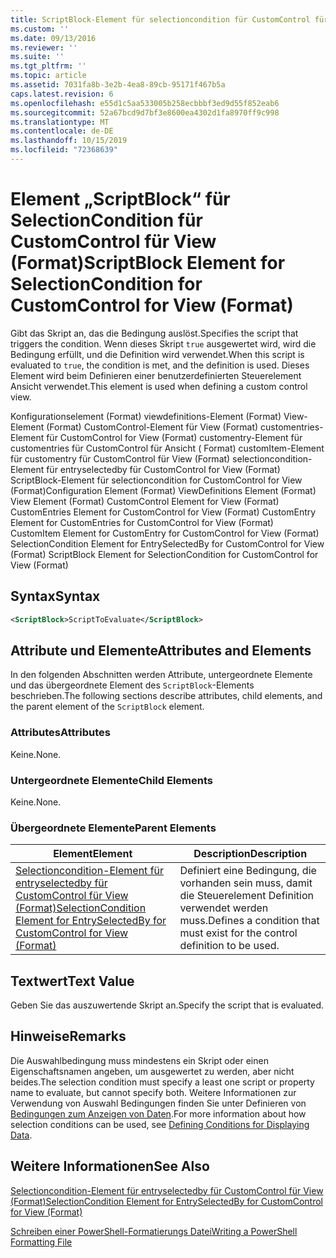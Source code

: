 ```yaml
---
title: ScriptBlock-Element für selectioncondition für CustomControl für View (Format) | Microsoft-Dokumentation
ms.custom: ''
ms.date: 09/13/2016
ms.reviewer: ''
ms.suite: ''
ms.tgt_pltfrm: ''
ms.topic: article
ms.assetid: 7031fa8b-3e2b-4ea8-89cb-95171f467b5a
caps.latest.revision: 6
ms.openlocfilehash: e55d1c5aa533005b258ecbbbf3ed9d55f852eab6
ms.sourcegitcommit: 52a67bcd9d7bf3e8600ea4302d1fa8970ff9c998
ms.translationtype: MT
ms.contentlocale: de-DE
ms.lasthandoff: 10/15/2019
ms.locfileid: "72368639"
---
```

# <a name="scriptblock-element-for-selectioncondition-for-customcontrol-for-view-format"></a><span data-ttu-id="528c5-102">Element „ScriptBlock“ für SelectionCondition für CustomControl für View (Format)</span><span class="sxs-lookup"><span data-stu-id="528c5-102">ScriptBlock Element for SelectionCondition for CustomControl for View (Format)</span></span>

<span data-ttu-id="528c5-103">Gibt das Skript an, das die Bedingung auslöst.</span><span class="sxs-lookup"><span data-stu-id="528c5-103">Specifies the script that triggers the condition.</span></span> <span data-ttu-id="528c5-104">Wenn dieses Skript `true` ausgewertet wird, wird die Bedingung erfüllt, und die Definition wird verwendet.</span><span class="sxs-lookup"><span data-stu-id="528c5-104">When this script is evaluated to `true`, the condition is met, and the definition is used.</span></span> <span data-ttu-id="528c5-105">Dieses Element wird beim Definieren einer benutzerdefinierten Steuerelement Ansicht verwendet.</span><span class="sxs-lookup"><span data-stu-id="528c5-105">This element is used when defining a custom control view.</span></span>

<span data-ttu-id="528c5-106">Konfigurationselement (Format) viewdefinitions-Element (Format) View-Element (Format) CustomControl-Element für View (Format) customentries-Element für CustomControl for View (Format) customentry-Element für customentries für CustomControl für Ansicht ( Format) customItem-Element für customentry für CustomControl für View (Format) selectioncondition-Element für entryselectedby für CustomControl for View (Format) ScriptBlock-Element für selectioncondition for CustomControl for View (Format)</span><span class="sxs-lookup"><span data-stu-id="528c5-106">Configuration Element (Format) ViewDefinitions Element (Format) View Element (Format) CustomControl Element for View (Format) CustomEntries Element for CustomControl for View (Format) CustomEntry Element for CustomEntries for CustomControl for View (Format) CustomItem Element for CustomEntry for CustomControl for View (Format) SelectionCondition Element for EntrySelectedBy for CustomControl for View (Format) ScriptBlock Element for SelectionCondition for CustomControl for View (Format)</span></span>

## <a name="syntax"></a><span data-ttu-id="528c5-107">Syntax</span><span class="sxs-lookup"><span data-stu-id="528c5-107">Syntax</span></span>

```xml
<ScriptBlock>ScriptToEvaluate</ScriptBlock>
```

## <a name="attributes-and-elements"></a><span data-ttu-id="528c5-108">Attribute und Elemente</span><span class="sxs-lookup"><span data-stu-id="528c5-108">Attributes and Elements</span></span>

<span data-ttu-id="528c5-109">In den folgenden Abschnitten werden Attribute, untergeordnete Elemente und das übergeordnete Element des `ScriptBlock`-Elements beschrieben.</span><span class="sxs-lookup"><span data-stu-id="528c5-109">The following sections describe attributes, child elements, and the parent element of the `ScriptBlock` element.</span></span>

### <a name="attributes"></a><span data-ttu-id="528c5-110">Attributes</span><span class="sxs-lookup"><span data-stu-id="528c5-110">Attributes</span></span>

<span data-ttu-id="528c5-111">Keine.</span><span class="sxs-lookup"><span data-stu-id="528c5-111">None.</span></span>

### <a name="child-elements"></a><span data-ttu-id="528c5-112">Untergeordnete Elemente</span><span class="sxs-lookup"><span data-stu-id="528c5-112">Child Elements</span></span>

<span data-ttu-id="528c5-113">Keine.</span><span class="sxs-lookup"><span data-stu-id="528c5-113">None.</span></span>

### <a name="parent-elements"></a><span data-ttu-id="528c5-114">Übergeordnete Elemente</span><span class="sxs-lookup"><span data-stu-id="528c5-114">Parent Elements</span></span>

|<span data-ttu-id="528c5-115">Element</span><span class="sxs-lookup"><span data-stu-id="528c5-115">Element</span></span>|<span data-ttu-id="528c5-116">Description</span><span class="sxs-lookup"><span data-stu-id="528c5-116">Description</span></span>|
|-------------|-----------------|
|[<span data-ttu-id="528c5-117">Selectioncondition-Element für entryselectedby für CustomControl für View (Format)</span><span class="sxs-lookup"><span data-stu-id="528c5-117">SelectionCondition Element for EntrySelectedBy for CustomControl for View (Format)</span></span>](./selectioncondition-element-for-entryselectedby-for-customcontrol-format.md)|<span data-ttu-id="528c5-118">Definiert eine Bedingung, die vorhanden sein muss, damit die Steuerelement Definition verwendet werden muss.</span><span class="sxs-lookup"><span data-stu-id="528c5-118">Defines a condition that must exist for the control definition to be used.</span></span>|

## <a name="text-value"></a><span data-ttu-id="528c5-119">Textwert</span><span class="sxs-lookup"><span data-stu-id="528c5-119">Text Value</span></span>

<span data-ttu-id="528c5-120">Geben Sie das auszuwertende Skript an.</span><span class="sxs-lookup"><span data-stu-id="528c5-120">Specify the script that is evaluated.</span></span>

## <a name="remarks"></a><span data-ttu-id="528c5-121">Hinweise</span><span class="sxs-lookup"><span data-stu-id="528c5-121">Remarks</span></span>

<span data-ttu-id="528c5-122">Die Auswahlbedingung muss mindestens ein Skript oder einen Eigenschaftsnamen angeben, um ausgewertet zu werden, aber nicht beides.</span><span class="sxs-lookup"><span data-stu-id="528c5-122">The selection condition must specify a least one script or property name to evaluate, but cannot specify both.</span></span> <span data-ttu-id="528c5-123">Weitere Informationen zur Verwendung von Auswahl Bedingungen finden Sie unter Definieren von [Bedingungen zum Anzeigen von Daten](./defining-conditions-for-displaying-data.md).</span><span class="sxs-lookup"><span data-stu-id="528c5-123">For more information about how selection conditions can be used, see [Defining Conditions for Displaying Data](./defining-conditions-for-displaying-data.md).</span></span>

## <a name="see-also"></a><span data-ttu-id="528c5-124">Weitere Informationen</span><span class="sxs-lookup"><span data-stu-id="528c5-124">See Also</span></span>

[<span data-ttu-id="528c5-125">Selectioncondition-Element für entryselectedby für CustomControl für View (Format)</span><span class="sxs-lookup"><span data-stu-id="528c5-125">SelectionCondition Element for EntrySelectedBy for CustomControl for View (Format)</span></span>](./selectioncondition-element-for-entryselectedby-for-customcontrol-format.md)

[<span data-ttu-id="528c5-126">Schreiben einer PowerShell-Formatierungs Datei</span><span class="sxs-lookup"><span data-stu-id="528c5-126">Writing a PowerShell Formatting File</span></span>](./writing-a-powershell-formatting-file.md)
